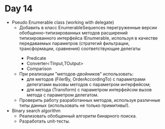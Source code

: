 # Day 14
* Pseudo Enumerable class (working with delegate)
  * Добавить в класс EnumerableSequences перегруженные версии обобщенно-типизированных методов расширений типизированного интерфейса IEnumerable<T>, используя в качестве передаваемых параметров (стратегий фильтрации, трансформации, сравнения) соответствующие делегаты
    * Predicate<T>
    * Converter<TInput,TOutput>
    * Comparison<T>
  * При реализации "методов-двойников" использовать:
    * для методов (FilerBy, OrderAccordingTo) с параметрами делегатами вызовы методов с параметром интерфейсом;
    * для метода (Transform) с параметром интерфейсом вызов метода с параметром делегатом.
  * Проверить работу разработанных методов, используя различные типы данных (использовать не только примитивы!).
* Binary search algorithm
  * Реализовать обобщенный алгоритм бинарного поиска.
  * Разработать unit-тесты.
